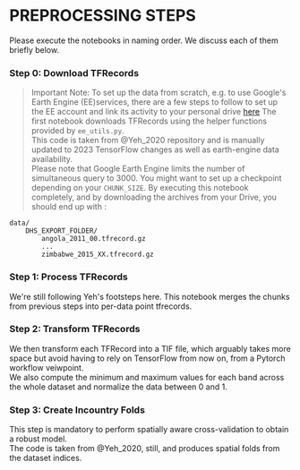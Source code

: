 # PREPROCESSING STEPS
Please execute the notebooks in naming order. We discuss each of them briefly below.
### Step 0: Download TFRecords
> Important Note: To set up the data from scratch, e.g. to use Google's Earth Engine (EE)services, there are a few steps to follow to set up the EE account and link its activity to your personal drive [here](ee_account_setting.md)
The first notebook downloads TFRecords using the helper functions provided by `ee_utils.py`.  
This code is taken from @Yeh_2020 repository and is manually updated to 2023 TensorFlow changes as well as earth-engine data availability.  
Please note that Google Earth Engine limits the number of simultaneous query to 3000. You might want to set up a checkpoint depending on your `CHUNK_SIZE`.
By executing this notebook completely, and by downloading the archives from your Drive, you should end up with : 
```
data/
    DHS_EXPORT_FOLDER/
        angola_2011_00.tfrecord.gz
        ...
        zimbabwe_2015_XX.tfrecord.gz   
```
### Step 1: Process TFRecords
We're still following Yeh's footsteps here. This notebook merges the chunks from previous steps into per-data point tfrecords.

### Step 2: Transform TFRecords
We then transform each TFRecord into a TIF file, which arguably takes more space but avoid having to rely on TensorFlow from now on, from a Pytorch workflow veiwpoint.  
We also compute the minimum and maximum values for each band across the whole dataset and normalize the data between 0 and 1.

### Step 3: Create Incountry Folds
This step is mandatory to perform spatially aware cross-validation to obtain a robust model.  
The code is taken from @Yeh_2020, still, and produces spatial folds from the dataset indices.
